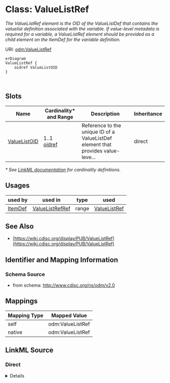 # Class: ValueListRef

_The ValueListRef element is the OID of the ValueListDef that contains the valuelist definition associated with the variable. If value-level metadata is required for a variable, a ValueListRef element should be provided as a child element on the ItemDef for the variable definition._




URI: [odm:ValueListRef](http://www.cdisc.org/ns/odm/v2.0/ValueListRef)


```mermaid
erDiagram
ValueListRef {
    oidref ValueListOID  
}



```



<!-- no inheritance hierarchy -->


## Slots

| Name | Cardinality* and Range | Description | Inheritance |
| ---  | --- | --- | --- |
| [ValueListOID](ValueListOID.md) | 1..1 <br/> [oidref](oidref.md) | Reference to the unique ID of a ValueListDef element that provides value-leve... | direct |

_* See [LinkML documentation](https://linkml.io/linkml/schemas/slots.html#slot-cardinality) for cardinality definitions._




## Usages

| used by | used in | type | used |
| ---  | --- | --- | --- |
| [ItemDef](ItemDef.md) | [ValueListRefRef](ValueListRefRef.md) | range | [ValueListRef](ValueListRef.md) |






## See Also

* [https://wiki.cdisc.org/display/PUB/ValueListRef](https://wiki.cdisc.org/display/PUB/ValueListRef)

## Identifier and Mapping Information







### Schema Source


* from schema: http://www.cdisc.org/ns/odm/v2.0





## Mappings

| Mapping Type | Mapped Value |
| ---  | ---  |
| self | odm:ValueListRef |
| native | odm:ValueListRef |





## LinkML Source

<!-- TODO: investigate https://stackoverflow.com/questions/37606292/how-to-create-tabbed-code-blocks-in-mkdocs-or-sphinx -->

### Direct

<details>
```yaml
name: ValueListRef
description: The ValueListRef element is the OID of the ValueListDef that contains
  the valuelist definition associated with the variable. If value-level metadata is
  required for a variable, a ValueListRef element should be provided as a child element
  on the ItemDef for the variable definition.
from_schema: http://www.cdisc.org/ns/odm/v2.0
see_also:
- https://wiki.cdisc.org/display/PUB/ValueListRef
rank: 1000
slots:
- ValueListOID
slot_usage:
  ValueListOID:
    name: ValueListOID
    description: Reference to the unique ID of a ValueListDef element that provides
      value-level metadata.
    comments:
    - 'Required

      range: oidref

      Must match the OID of a ValueListDef in the same MetaDataVersion.'
    domain_of:
    - ValueListRef
    range: oidref
    required: true
class_uri: odm:ValueListRef

```
</details>

### Induced

<details>
```yaml
name: ValueListRef
description: The ValueListRef element is the OID of the ValueListDef that contains
  the valuelist definition associated with the variable. If value-level metadata is
  required for a variable, a ValueListRef element should be provided as a child element
  on the ItemDef for the variable definition.
from_schema: http://www.cdisc.org/ns/odm/v2.0
see_also:
- https://wiki.cdisc.org/display/PUB/ValueListRef
rank: 1000
slot_usage:
  ValueListOID:
    name: ValueListOID
    description: Reference to the unique ID of a ValueListDef element that provides
      value-level metadata.
    comments:
    - 'Required

      range: oidref

      Must match the OID of a ValueListDef in the same MetaDataVersion.'
    domain_of:
    - ValueListRef
    range: oidref
    required: true
attributes:
  ValueListOID:
    name: ValueListOID
    description: Reference to the unique ID of a ValueListDef element that provides
      value-level metadata.
    comments:
    - 'Required

      range: oidref

      Must match the OID of a ValueListDef in the same MetaDataVersion.'
    from_schema: http://www.cdisc.org/ns/odm/v2.0
    rank: 1000
    alias: ValueListOID
    owner: ValueListRef
    domain_of:
    - ValueListRef
    range: oidref
    required: true
class_uri: odm:ValueListRef

```
</details>